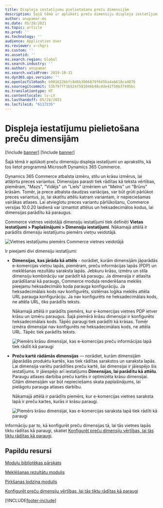```yaml
---
title: Displeja iestatījumu pielietošana preču dimensijām
description: Šajā tēmā ir aplūkoti preču dimensiju displeja iestatījumi un aprakstīts, kā tos lietot programmā Microsoft Dynamics 365 Commerce.
author: anupamar-ms
ms.date: 05/28/2021
ms.topic: article
ms.prod: ''
ms.technology: ''
audience: Application User
ms.reviewer: v-chgri
ms.custom: ''
ms.assetid: ''
ms.search.region: Global
ms.search.industry: ''
ms.author: anupamar
ms.search.validFrom: 2019-10-31
ms.dyn365.ops.version: ''
ms.openlocfilehash: b901622bbfc8d6b3066879f6456a4ab618ca4076
ms.sourcegitcommit: 53b797ff1b524f581046b48cdde42f50b37495bc
ms.translationtype: HT
ms.contentlocale: lv-LV
ms.lasthandoff: 05/28/2021
ms.locfileid: "6117235"
---
```

# <a name="apply-display-settings-for-product-dimensions"></a>Displeja iestatījumu pielietošana preču dimensijām

[!include [banner](includes/banner.md)]
[!include [banner](includes/preview-banner.md)]

Šajā tēmā ir aplūkoti preču dimensiju displeja iestatījumi un aprakstīts, kā tos lietot programmā Microsoft Dynamics 365 Commerce.

Dynamics 365 Commerce atbalsta izmēru, stilu un krāsu izmērus, lai atšķirtu preces variantus. Dimensijas parasti tiek rādītas kā teksta vērtības, piemēram, "Mazs", "Vidējs" un "Liels" izmēriem un "Melns" un "Brūns" krāsām. Tomēr, ja prece atbalsta daudzas variācijas, var būt grūti pārlūkot preces variantus, jo, lai skatītu attēlu katram variantam, ir nepieciešamas vairākas atlases. Lai atvieglotu preces variantu pārlūkošanu, Commerce versijas 10.0.20 laidienā var izmantot attēlus un heksadecimālos kodus, lai dimensijas parādītu kā paraugus.

Commerce vietnes veidotājā dimensiju iestatījumi tiek definēti **Vietas iestatījumi \> Paplašinājumi \> Dimensiju iestatījumi**. Nākamajā attēlā ir parādīts dimensiju iestatījumu piemērs vietņu veidotājā.

![Vietnes iestatījumu piemērs Commerce vietnes veidotājā](./dev-itpro/media/swatch_site_settings.PNG)

Ir pieejami divi dimensiju iestatījumi:

- **Dimensijas, kas jārāda kā attēls** - norādiet, kurām dimensijām jāparādās e-komercijas vietņu lapās, piemēram, preču informācijas lapās (PDP) un meklēšanas rezultātu saraksta lapās. Jebkuru krāsu, izmēru un stila dimensiju kombināciju var parādīt kā paraugu. Ja dimensija ir atlasīta parādīšanai kā paraugs, Commerce moduļa renderēšana meklēs pieejamu heksadecimālo koda parauga konfigurāciju. Ja heksadecimālais kods nav konfigurēts, sistēmas loģika meklēs attēla URL parauga konfigurāciju. Ja nav konfigurēts ne heksadecimālais kods, ne attēla URL, tiks parādīts teksts.

    Nākamajā attēlā ir parādīts piemērs, kur e-komercijas vietnes PDP ietver krāsu un izmēru paraugus. Šajā piemērā krāsu dimensijai ir konfigurēts heksadecimālais kods. Tāpēc paraugi tiek parādīti kā krāsas. Tomēr izmēra dimensijai nav konfigurēts ne heksadecimālais kods, ne attēla URL. Tāpēc tiek parādīts teksts.

    ![Piemērs krāsu dimensijai, kas e-komercijas preču informācijas lapā tiek rādīti kā paraugi](./dev-itpro/media/swatch_pdp.png)

- **Preču kartē rādāmās dimensijas** — norādiet, kurām dimensijām jāparādās produktu kartēs, kas tiek rādītas sarakstos un saraksta lapās. Lai dimensija varētu parādīties preču kartē, šai dimensijai ir jāiespējo šis iestatījums. Ir jāiespējo arī iestatījums **Dimensijas, lai parādītu kā attēlu**. Paraugu atlases darbība preču kartēs ir optimizēta krāsu dimensijai. Citām dimensijām var būt nepieciešams skata paplašinājums, lai pielāgotu parauga atlases darbību.

    Nākamajā attēlā ir parādīts piemērs, kur e-komercijas vietnes saraksta lapā ir preču kartes, kurās ir krāsu paraugi.

    ![Piemērs krāsu dimensijai, kas e-komercijas saraksta lapā tiek rādīti kā paraugi](./dev-itpro/media/swatch_searchresults.PNG)

Informāciju par to, kā konfigurēt preču dimensijas tā, lai tās vietnes lapās tiktu rādītas kā paraugi, skatiet [Konfigurēt preču dimensiju vērtības, lai tās tiktu rādītas kā paraugi](./dev-itpro/dimensions-swatch.md).

## <a name="additional-resources"></a>Papildu resursi

[Moduļu bibliotēkas pārskats](starter-kit-overview.md)

[Meklēšanas rezultātu modulis](search-result-module.md)

[Pirkšanas lodziņa modulis](add-buy-box.md)

[Konfigurēt preču dimensiju vērtības, lai tās tiktu rādītas kā paraugi](./dev-itpro/dimensions-swatch.md)

[!INCLUDE[footer-include](../includes/footer-banner.md)]
